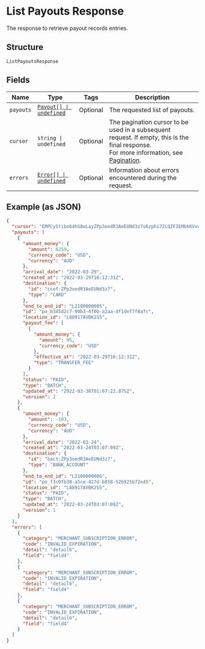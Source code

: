 <!-- Optimized: 2025-10-06 -->
<!-- RPM: 1.6.2.1.1.6.2.1_list-payouts-response_20251006 -->
<!-- Session: E2E RPM DNA Application -->
<!-- AOM: RND (Reggie & Dro) -->
<!-- COI: TECHNOLOGY -->
<!-- RPM: HIGH -->
<!-- ACTION: BUILD -->

# List Payouts Response

The response to retrieve payout records entries.

## Structure

`ListPayoutsResponse`

## Fields

| Name | Type | Tags | Description |
|  --- | --- | --- | --- |
| `payouts` | [`Payout[] \| undefined`](../../doc/models/payout.md) | Optional | The requested list of payouts. |
| `cursor` | `string \| undefined` | Optional | The pagination cursor to be used in a subsequent request. If empty, this is the final response.<br>For more information, see [Pagination](https://developer.squareup.com/docs/build-basics/common-api-patterns/pagination). |
| `errors` | [`Error[] \| undefined`](../../doc/models/error.md) | Optional | Information about errors encountered during the request. |

## Example (as JSON)

```json
{
  "cursor": "EMPCyStibo64hS8wLayZPp3oedR3AeEUNd3z7u6zphi72LQZFIEMbkKVvot9eefpU",
  "payouts": [
    {
      "amount_money": {
        "amount": 6259,
        "currency_code": "USD",
        "currency": "AUD"
      },
      "arrival_date": "2022-03-29",
      "created_at": "2022-03-29T16:12:31Z",
      "destination": {
        "id": "ccof:ZPp3oedR3AeEUNd3z7",
        "type": "CARD"
      },
      "end_to_end_id": "L2100000005",
      "id": "po_b345d2c7-90b3-4f0b-a2aa-df1def7f8afc",
      "location_id": "L88917AVBK2S5",
      "payout_fee": [
        {
          "amount_money": {
            "amount": 95,
            "currency_code": "USD"
          },
          "effective_at": "2022-03-29T16:12:31Z",
          "type": "TRANSFER_FEE"
        }
      ],
      "status": "PAID",
      "type": "BATCH",
      "updated_at": "2022-03-30T01:07:22.875Z",
      "version": 2
    },
    {
      "amount_money": {
        "amount": -103,
        "currency_code": "USD",
        "currency": "AUD"
      },
      "arrival_date": "2022-03-24",
      "created_at": "2022-03-24T03:07:09Z",
      "destination": {
        "id": "bact:ZPp3oedR3AeEUNd3z7",
        "type": "BANK_ACCOUNT"
      },
      "end_to_end_id": "L2100000006",
      "id": "po_f3c0fb38-a5ce-427d-b858-52b925b72e45",
      "location_id": "L88917AVBK2S5",
      "status": "PAID",
      "type": "BATCH",
      "updated_at": "2022-03-24T03:07:09Z",
      "version": 1
    }
  ],
  "errors": [
    {
      "category": "MERCHANT_SUBSCRIPTION_ERROR",
      "code": "INVALID_EXPIRATION",
      "detail": "detail6",
      "field": "field4"
    },
    {
      "category": "MERCHANT_SUBSCRIPTION_ERROR",
      "code": "INVALID_EXPIRATION",
      "detail": "detail6",
      "field": "field4"
    },
    {
      "category": "MERCHANT_SUBSCRIPTION_ERROR",
      "code": "INVALID_EXPIRATION",
      "detail": "detail6",
      "field": "field4"
    }
  ]
}
```
